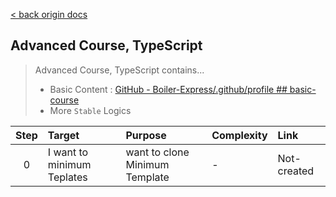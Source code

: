 [< back origin docs](https://github.com/Boiler-Express/.github/blob/main/profile/README.md)
## Advanced Course, TypeScript

> Advanced Course, TypeScript contains...
>
> - Basic Content : [GitHub - Boiler-Express/.github/profile ## basic-course](https://github.com/Boiler-Express/.github/main/profile/README.md#basic-course)
> - More `Stable` Logics

| Step  | Target | Purpose | Complexity | Link |
| :---: | :---- | :------ | :--------- | :--- |
| 0     | I want to minimum Teplates | want to clone Minimum Template | - | Not-created |
